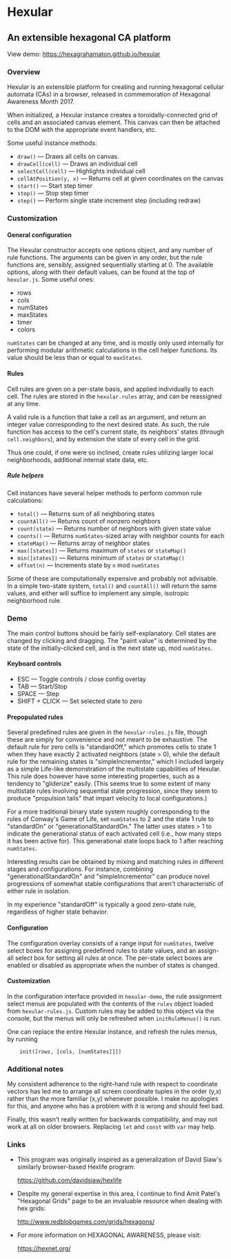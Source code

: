 Hexular
=======

An extensible hexagonal CA platform
-----------------------------------

View demo: https://hexagrahamaton.github.io/hexular

### Overview

Hexular is an extensible platform for creating and running hexagonal cellular automata (CAs) in a browser, released in commemoration of Hexagonal Awareness Month 2017.

When initialized, a Hexular instance creates a toroidally-connected grid of cells and an associated canvas element. This canvas can then be attached to the DOM with the appropriate event handlers, etc.

Some useful instance methods:

- `draw()` — Draws all cells on canvas.
- `drawCell(cell)` — Draws an individual cell
- `selectCell(cell)` — Highlights individual cell
- `cellAtPosition(y, x)` — Returns cell at given coordinates on the canvas
- `start()` — Start step timer
- `stop()` — Stop step timer
- `step()` — Perform single state increment step (including redraw)

### Customization

#### General configuration

The Hexular constructor accepts one options object, and any number of rule functions. The arguments can be given in any order, but the rule functions are, sensibly, assigned sequentially starting at 0. The available options, along with their default values, can be found at the top of `hexular.js`. Some useful ones:

- rows
- cols
- numStates
- maxStates
- timer
- colors

`numStates` can be changed at any time, and is mostly only used internally for performing modular arithmetic calculations in the cell helper functions. Its value should be less than or equal to `maxStates`.

#### Rules

Cell rules are given on a per-state basis, and applied individually to each cell. The rules are stored in the `hexular.rules` array, and can be reassigned at any time.

A valid rule is a function that take a cell as an argument, and return an integer value corresponding to the next desired state. As such, the rule function has access to the cell's current state, its neighbors' states (through `cell.neighbors`), and by extension the state of every cell in the grid.

Thus one could, if one were so inclined, create rules utilizing larger local neighborhoods, additional internal state data, etc.

##### Rule helpers

Cell instances have several helper methods to perform common rule calculations:

- `total()` — Returns sum of all neighboring states
- `countAll()` — Returns count of nonzero neighbors
- `count(state)` — Returns number of neighbors with given state value
- `counts()` — Returns `numStates`-sized array with neighbor counts for each
- `stateMap()` — Returns array of neighbor states
- `max([states])` — Returns maximum of `states` or `stateMap()`
- `min([states])` — Returns minimum of `states` or `stateMap()`
- `offset(n)` — Increments state by `n` mod `numStates`

Some of these are computationally expensive and probably not advisable. In a simple two-state system, `total()` and `countAll()` will return the same values, and either will suffice to implement any simple, isotropic neighborhood rule.

### Demo

The main control buttons should be fairly self-explanatory. Cell states are changed by clicking and dragging. The "paint value" is determined by the state of the initially-clicked cell, and is the next state up, mod `numStates`.

#### Keyboard controls

- ESC — Toggle controls / close config overlay
- TAB — Start/Stop
- SPACE — Step
- SHIFT + CLICK — Set selected state to zero

#### Prepopulated rules

Several predefined rules are given in the `hexular-rules.js` file, though these are simply for convenience and not meant to be exhaustive. The default rule for zero cells is "standardOff," which promotes cells to state 1 when they have exactly 2 activated neighbors (state > 0), while the default rule for the remaining states is "simpleIncrementor," which I included largely as a simple Life-like demonstration of the multistate capabilities of Hexular. This rule does however have some interesting properties, such as a tendency to "gliderize" easily. (This seems true to some extent of many multistate rules involving sequential state progression, since they seem to produce "propulsion tails" that impart velocity to local configurations.)

For a more traditional binary state system roughly corresponding to the rules of Conway's Game of Life, set `numStates` to 2 and the state 1 rule to "standardOn" or "generationalStandardOn." The latter uses states > 1 to indicate the generational status of each activated cell (i.e., how many steps it has been active for). This generational state loops back to 1 after reaching `numStates`.

Interesting results can be obtained by mixing and matching rules in different stages and configurations. For instance, combining "generationalStandardOn" and "simpleIncrementor" can produce novel progressions of somewhat stable configurations that aren't characteristic of either rule in isolation.

In my experience "standardOff" is typically a good zero-state rule, regardless of higher state behavior.

#### Configuration

The configuration overlay consists of a range input for `numStates`, twelve select boxes for assigning predefined rules to state values, and an assign-all select box for setting all rules at once. The per-state select boxes are enabled or disabled as appropriate when the number of states is changed.

#### Customization

In the configuration interface provided in `hexular-demo`, the rule assignment select menus are populated with the contents of the `rules` object loaded from `hexular-rules.js`. Custom rules may be added to this object via the console, but the menus will only be refreshed when `initRuleMenus()` is run.

One can replace the entire Hexular instance, and refresh the rules menus, by running

        init([rows, [cols, [numStates]]])

### Additional notes

My consistent adherence to the right-hand rule with respect to coordinate vectors has led me to arrange all screen coordinate tuples in the order (y,x) rather than the more familiar (x,y) whenever possible. I make no apologies for this, and anyone who has a problem with it is wrong and should feel bad.

Finally, this wasn't really written for backwards compatibility, and may not work at all on older browsers. Replacing `let` and `const` with `var` may help.

### Links

- This program was originally inspired as a generalization of David Siaw's similarly browser-based Hexlife program:

  https://github.com/davidsiaw/hexlife

- Despite my general expertise in this area, I continue to find Amit Patel's "Hexagonal Grids" page to be an invaluable resource when dealing with hex grids:

  http://www.redblobgames.com/grids/hexagons/

- For more information on HEXAGONAL AWARENESS, please visit:

  https://hexnet.org/
